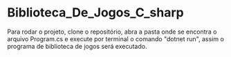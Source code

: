 # Biblioteca_De_Jogos_C_sharp

Para rodar o projeto, clone o repositório, abra a pasta onde se encontra o arquivo Program.cs e execute por terminal o comando "dotnet run", assim o programa de biblioteca de jogos será executado.
